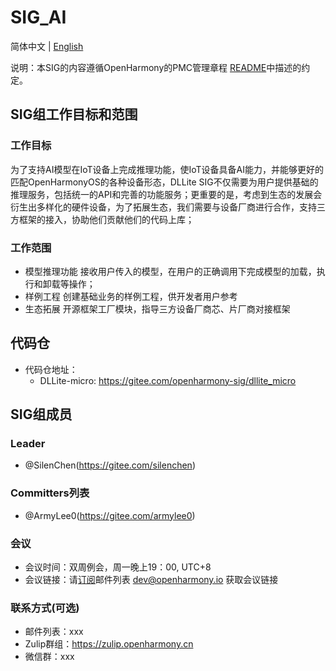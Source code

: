# SIG_AI 
简体中文 | [English](./sig_dllite_micro.md)

说明：本SIG的内容遵循OpenHarmony的PMC管理章程 [README](/zh/pmc.md)中描述的约定。

## SIG组工作目标和范围

### 工作目标
为了支持AI模型在IoT设备上完成推理功能，使IoT设备具备AI能力，并能够更好的匹配OpenHarmonyOS的各种设备形态，DLLite SIG不仅需要为用户提供基础的推理服务，包括统一的API和完善的功能服务；更重要的是，考虑到生态的发展会衍生出多样化的硬件设备，为了拓展生态，我们需要与设备厂商进行合作，支持三方框架的接入，协助他们贡献他们的代码上库；

### 工作范围
- 模型推理功能
接收用户传入的模型，在用户的正确调用下完成模型的加载，执行和卸载等操作；
- 样例工程
创建基础业务的样例工程，供开发者用户参考
- 生态拓展
开源框架工厂模块，指导三方设备厂商芯、片厂商对接框架


## 代码仓
- 代码仓地址：
  - DLLite-micro: https://gitee.com/openharmony-sig/dllite_micro

## SIG组成员

### Leader
- @SilenChen(https://gitee.com/silenchen)

### Committers列表
- @ArmyLee0(https://gitee.com/armylee0)

### 会议
 - 会议时间：双周例会，周一晚上19：00, UTC+8
 - 会议链接：请[订阅](https://lists.openatom.io/postorius/lists/dev.openharmony.io)邮件列表 dev@openharmony.io 获取会议链接

### 联系方式(可选)

- 邮件列表：xxx
- Zulip群组：https://zulip.openharmony.cn
- 微信群：xxx
